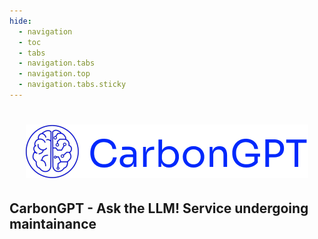 ```yaml
---
hide:
  - navigation
  - toc
  - tabs
  - navigation.tabs
  - navigation.top
  - navigation.tabs.sticky
---
```

<!-- # <p align="center"> ![](https://i.imgur.com/Kx6pKW0.png) </p> -->
#
# <p align="center"> ![alt text](image-1.png) </p>
## CarbonGPT - Ask the LLM! Service undergoing maintainance
<!-- <html>
<head>
	<title>CarbonGPT - Ask the LLM</title>
</head>

<div>

</div>
<div style="margin-top: -28%; width: 100vw; margin-left: calc(-50vw + 50%);">
<flowise-fullchatbot></flowise-fullchatbot>
<script type="module">
    import Chatbot from "https://cdn.jsdelivr.net/npm/flowise-embed/dist/web.js"
    Chatbot.initFull({
        chatflowid: "c6080984-ab3a-489e-8a5d-9ad18e5310f6",
        apiHost: "https://carboncopies.onrender.com",
        theme: {
            chatWindow: {
                // title: "CarbonGPT",
                // titleAvatarSrc: "https://i.imgur.com/q7v1OQY.png",
                welcomeMessage: "Welcome to CarbonGPT. Ask us anything and beware of any misinformation from our language model. Feel free to contact us at contact@carboncopies.org!",
                backgroundColor: "#ffffff",
                errorMessage: 'Something went wrong with CarbonGPT!',
                height: 700,
                width: "full",
                fontSize: 16,
                poweredByTextColor: "#303235",
                botMessage: {
                    backgroundColor: "#2e279d",
                    textColor: "#ffffff",
                    showAvatar: true,
                    avatarSrc: "https://i.imgur.com/q7v1OQY.png",
                },
                userMessage: {
                    backgroundColor: "#032095",
                    textColor: "#ffffff",
                    showAvatar: false,
                    // avatarSrc: "https://raw.githubusercontent.com/zahidkhawaja/langchain-chat-nextjs/main/public/usericon.png",
                },
                textInput: {
                    placeholder: "Ask us anything!",
                    backgroundColor: "#ffffff",
                    textColor: "#303235",
                    sendButtonColor: "#2e279d",
                },
                footer: {
                    textColor: '#000000',
                    text: 'Built with',
                    company: 'Flowise',
                    companyLink: 'https://flowiseai.com',
                },
            },
            button: {
                backgroundColor: 'rgba(46, 39, 157, 1)',
                right: -200,
                bottom: 20,
                size: "large", // small | medium | large | number
                dragAndDrop: true,
                iconColor: 'white',
                customIconSrc: 'https://i.imgur.com/bCsJ3kx.png',
            },
        }
    })
</script>

</div>

</html> -->
